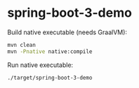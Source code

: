 # spring-boot-3-demo

Build native executable (needs GraalVM):

```bash
mvn clean
mvn -Pnative native:compile
```

Run native executable:

```bash
./target/spring-boot-3-demo
```
